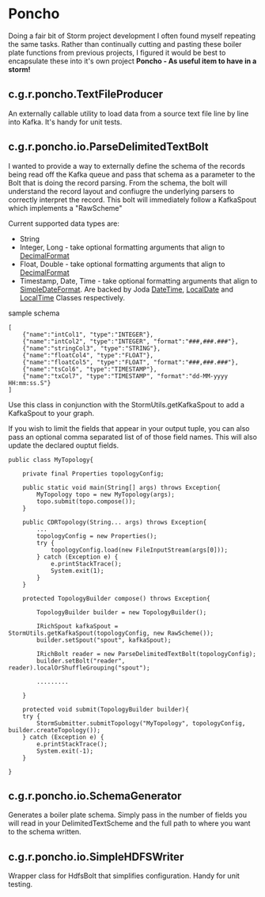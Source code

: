 Poncho
===

Doing a fair bit of Storm project development I often found myself repeating the same tasks. Rather than continually cutting and pasting these boiler plate functions from previous projects, I figured it would be best to encapsulate these into it's own project **Poncho - As useful item to have in a storm!**

c.g.r.poncho.TextFileProducer
---
An externally callable utility to load data from a source text file line by line into Kafka. It's handy for unit tests.

c.g.r.poncho.io.ParseDelimitedTextBolt
---
I wanted to provide a way to externally define the schema of the records being read off the Kafka queue and pass that schema as a parameter to the Bolt that is doing the record parsing. From the schema, the bolt will understand the record layout and confiugre the underlying parsers to correctly interpret the record. This bolt will immediately follow a KafkaSpout which implements a "RawScheme"

Current supported data types are:

* String
* Integer, Long - take optional formatting arguments that align to [DecimalFormat](https://docs.oracle.com/javase/8/docs/api/java/text/DecimalFormat.html)
* Float, Double - take optional formatting arguments that align to [DecimalFormat](https://docs.oracle.com/javase/8/docs/api/java/text/DecimalFormat.html)
* Timestamp, Date, Time - take optional formatting arguments that align to [SimpleDateFormat](https://docs.oracle.com/javase/8/docs/api/java/text/SimpleDateFormat.html). Are backed by Joda [DateTime](http://www.joda.org/joda-time/apidocs/org/joda/time/DateTime.html), [LocalDate](http://www.joda.org/joda-time/apidocs/org/joda/time/LocalDate.html) and [LocalTime](http://www.joda.org/joda-time/apidocs/org/joda/time/LocalTime.html) Classes respectively. 


sample schema

    [
        {"name":"intCol1", "type":"INTEGER"},
        {"name":"intCol2", "type":"INTEGER", "format":"###,###.###"},
        {"name":"stringCol3", "type":"STRING"},
        {"name":"floatCol4", "type":"FLOAT"},
        {"name":"floatCol5", "type":"FLOAT", "format":"###,###.###"},
        {"name":"tsCol6", "type":"TIMESTAMP"},
        {"name":"txCol7", "type":"TIMESTAMP", "format":"dd-MM-yyyy HH:mm:ss.S"}
    ]

Use this class in conjunction with the StormUtils.getKafkaSpout to add a KafkaSpout to your graph.

If you wish to limit the fields that appear in your output tuple, you can also pass an optional comma separated list of of those field names. This will also update the declared ouptut fields.

	public class MyTopology{
	
		private final Properties topologyConfig;
		
		public static void main(String[] args) throws Exception{
			MyTopology topo = new MyTopology(args);
			topo.submit(topo.compose());
		}
		
		public CDRTopology(String... args) throws Exception{
			...
			topologyConfig = new Properties();
			try {
				topologyConfig.load(new FileInputStream(args[0]));
			} catch (Exception e) {
				e.printStackTrace();
				System.exit(1);
			}
		}
		
		protected TopologyBuilder compose() throws Exception{
		
			TopologyBuilder builder = new TopologyBuilder();
			
			IRichSpout kafkaSpout = StormUtils.getKafkaSpout(topologyConfig, new RawScheme());
		    builder.setSpout("spout", kafkaSpout);
		    
		    IRichBolt reader = new ParseDelimitedTextBolt(topologyConfig);
		    builder.setBolt("reader", reader).localOrShuffleGrouping("spout");
		
		    .........
			
		}
		
		protected void submit(TopologyBuilder builder){
		try {
			StormSubmitter.submitTopology("MyTopology", topologyConfig, builder.createTopology());
		} catch (Exception e) {
			e.printStackTrace();
			System.exit(-1);
		} 
	
	}
	
c.g.r.poncho.io.SchemaGenerator
---
Generates a boiler plate schema. Simply pass in the number of fields you will read in your DelimitedTextScheme and the full path to  where you want to the schema written.

c.g.r.poncho.io.SimpleHDFSWriter
---
Wrapper class for HdfsBolt that simplifies configuration. Handy for unit testing.
